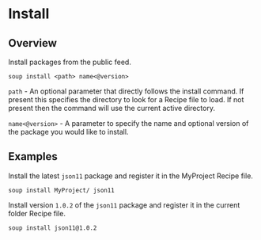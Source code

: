 # Install
## Overview
Install packages from the public feed.
```
soup install <path> name<@version>
```

`path` - An optional parameter that directly follows the install command. If present this specifies the directory to look for a Recipe file to load. If not present then the command will use the current active directory.

`name<@version>` - A parameter to specify the name and optional version of the package you would like to install.

## Examples
Install the latest `json11` package and register it in the MyProject Recipe file.
```
soup install MyProject/ json11
```

Install version `1.0.2` of the `json11` package and register it in the current folder Recipe file.
```
soup install json11@1.0.2
```